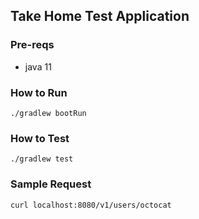 ## Take Home Test Application
### Pre-reqs
* java 11

### How to Run
`./gradlew bootRun`

### How to Test
`./gradlew test`

### Sample Request
```
curl localhost:8080/v1/users/octocat
```